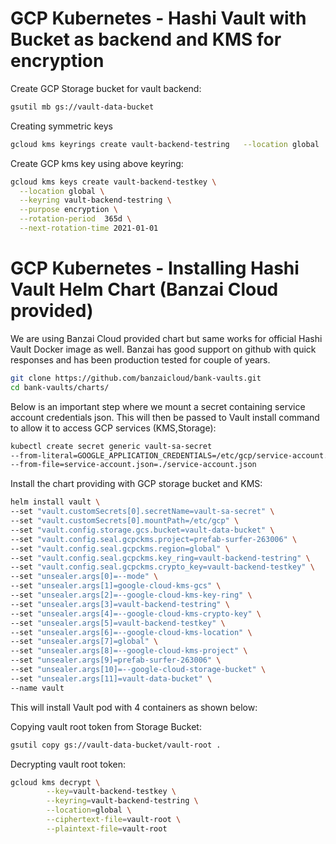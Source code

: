 # GCP Kubernetes - Hashi Vault with Bucket as backend and KMS for encryption

Create GCP Storage bucket for vault backend:

```bash
gsutil mb gs://vault-data-bucket
```

Creating symmetric keys

```bash
gcloud kms keyrings create vault-backend-testring   --location global
```

Create GCP kms key using above keyring:

```bash
gcloud kms keys create vault-backend-testkey \
  --location global \
  --keyring vault-backend-testring \
  --purpose encryption \
  --rotation-period  365d \
  --next-rotation-time 2021-01-01
```

# GCP Kubernetes - Installing Hashi Vault Helm Chart (Banzai Cloud provided)

We are using Banzai Cloud provided chart but same works for official Hashi Vault Docker image as well. Banzai has good support on github with quick responses and has been production tested for couple of years. 

```bash
git clone https://github.com/banzaicloud/bank-vaults.git
cd bank-vaults/charts/
```

Below is an important step where we mount a secret containing service account credentials json. This will then be passed to Vault install command to allow it to access GCP services (KMS,Storage):

```bash
kubectl create secret generic vault-sa-secret
--from-literal=GOOGLE_APPLICATION_CREDENTIALS=/etc/gcp/service-account.json 
--from-file=service-account.json=./service-account.json
```

Install the chart providing with GCP storage bucket and KMS:

```bash
helm install vault \
--set "vault.customSecrets[0].secretName=vault-sa-secret" \
--set "vault.customSecrets[0].mountPath=/etc/gcp" \
--set "vault.config.storage.gcs.bucket=vault-data-bucket" \
--set "vault.config.seal.gcpckms.project=prefab-surfer-263006" \
--set "vault.config.seal.gcpckms.region=global" \
--set "vault.config.seal.gcpckms.key_ring=vault-backend-testring" \
--set "vault.config.seal.gcpckms.crypto_key=vault-backend-testkey" \
--set "unsealer.args[0]=--mode" \
--set "unsealer.args[1]=google-cloud-kms-gcs" \
--set "unsealer.args[2]=--google-cloud-kms-key-ring" \
--set "unsealer.args[3]=vault-backend-testring" \
--set "unsealer.args[4]=--google-cloud-kms-crypto-key" \
--set "unsealer.args[5]=vault-backend-testkey" \
--set "unsealer.args[6]=--google-cloud-kms-location" \
--set "unsealer.args[7]=global" \
--set "unsealer.args[8]=--google-cloud-kms-project" \
--set "unsealer.args[9]=prefab-surfer-263006" \
--set "unsealer.args[10]=--google-cloud-storage-bucket" \
--set "unsealer.args[11]=vault-data-bucket" \
--name vault
```

This will install Vault pod with 4 containers as shown below:

<picture>

Copying vault root token from Storage Bucket:

```bash
gsutil copy gs://vault-data-bucket/vault-root .
```

Decrypting vault root token:

```bash
gcloud kms decrypt \
    	--key=vault-backend-testkey \
    	--keyring=vault-backend-testring \
    	--location=global \
    	--ciphertext-file=vault-root \
    	--plaintext-file=vault-root
```

<picture>